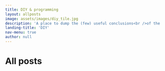 ```yaml
---
title: DIY & programming  
layout: allposts
image: assets/images/diy_tile.jpg
description: 'A place to dump the (few) useful conclusions<br />of the many projects I start (and sometimes finish).'
landing-title: 'DIY'
nav-menu: true
author: null
---
```


<h1>All posts</h1>

